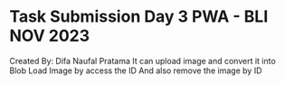 # Task Submission Day 3 PWA - BLI NOV 2023

Created By: Difa Naufal Pratama
It can upload image and convert it into Blob
Load Image by access the ID
And also remove the image by ID

